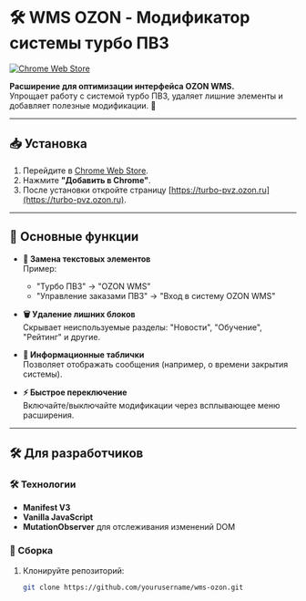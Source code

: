 # 🛠️ WMS OZON - Модификатор системы турбо ПВЗ

[![Chrome Web Store](https://img.shields.io/chrome-web-store/v/plgldfanafdflmecpoidlfikckpffbih?color=blue&label=Chrome%20Web%20Store)](https://chromewebstore.google.com/detail/wms-ozon/plgldfanafdflmecpoidlfikckpffbih?authuser=0&hl=ru)

**Расширение для оптимизации интерфейса OZON WMS.**  
Упрощает работу с системой турбо ПВЗ, удаляет лишние элементы и добавляет полезные модификации. 🚀

---

## 📥 Установка

1. Перейдите в [Chrome Web Store](https://chromewebstore.google.com/detail/wms-ozon/plgldfanafdflmecpoidlfikckpffbih?authuser=0&hl=ru).
2. Нажмите **"Добавить в Chrome"**.
3. После установки откройте страницу [https://turbo-pvz.ozon.ru](https://turbo-pvz.ozon.ru).

---

## 🎯 Основные функции

- **🔄 Замена текстовых элементов**  
  Пример:  
  - "Турбо ПВЗ" → "OZON WMS"
  - "Управление заказами ПВЗ" → "Вход в систему OZON WMS"

- **🗑️ Удаление лишних блоков**  
  Скрывает неиспользуемые разделы: "Новости", "Обучение", "Рейтинг" и другие.

- **📢 Информационные таблички**  
  Позволяет отображать сообщения (например, о времени закрытия системы).

- **⚡ Быстрое переключение**  
  Включайте/выключайте модификации через всплывающее меню расширения.

---

## 🛠️ Для разработчиков

### 🛠️ Технологии
- **Manifest V3**  
- **Vanilla JavaScript**  
- **MutationObserver** для отслеживания изменений DOM  

### 🚀 Сборка
1. Клонируйте репозиторий:
   ```bash
   git clone https://github.com/yourusername/wms-ozon.git
